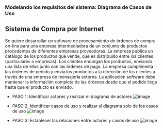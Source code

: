 ### Modelando los requisitos del sistema: Diagrama de Casos de Uso

## Sistema de Compra por Internet
Se quiere desarrollar un software de procesamiento de órdenes de compra on-line para una
empresa intermediadora de un conjunto de productos procedentes de diferentes empresas
proveedoras. La empresa publica un catálogo de los productos que vende, que es distribuido
entre los clientes (particulares o empresas). Los clientes encargan los productos, enviando una
lista de ellos junto con las órdenes de pago. La empresa cumplimenta las órdenes de pedido y
envía los productos a la dirección de los clientes a través de una empresa de mensajería
externa. La aplicación software debe mantener la información completa de las órdenes desde
que el pedido llega hasta que el producto es enviado.


- PASO 1: Identificar actores y realizar el diagrama de actores
  ![image](https://github.com/FlorAmado/proy-sist-comp-y-mod-sist/assets/118026672/54196a45-a70a-4a69-9b13-00002645f501)

- PASO 2: Identificar casos de uso y realizar el diagrama solo de los casos de uso
  ![image](https://github.com/FlorAmado/proy-sist-comp-y-mod-sist/assets/118026672/fad04bfd-c78f-4d7b-bd71-1ac4a863986f)

- PASO 3: Establecer las relaciones entre actores y casos de uso
  ![image](https://github.com/FlorAmado/proy-sist-comp-y-mod-sist/assets/118026672/bf0c027a-dce2-4b88-a92f-4b85ae2db908)
